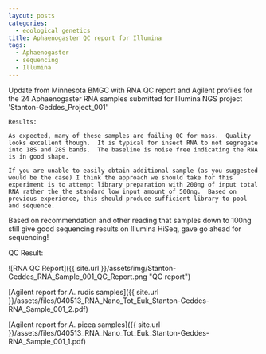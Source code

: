 ```yaml
---
layout: posts
categories: 
  - ecological genetics
title: Aphaenogaster QC report for Illumina 
tags:
  - Aphaenogaster
  - sequencing
  - Illumina
---
```


Update from Minnesota BMGC with RNA QC report and Agilent profiles for the 24 Aphaenogaster RNA samples submitted for Illumina NGS project 'Stanton-Geddes\_Project\_001'

	Results:

	As expected, many of these samples are failing QC for mass.  Quality looks excellent though.  It is typical for insect RNA to not segregate into 18S and 28S bands.  The baseline is noise free indicating the RNA is in good shape.

	If you are unable to easily obtain additional sample (as you suggested would be the case) I think the approach we should take for this experiment is to attempt library preparation with 200ng of input total RNA rather the the standard low input amount of 500ng.  Based on previous experience, this should produce sufficient library to pool and sequence.


Based on recommendation and other reading that samples down to 100ng still give good sequencing results on Illumina HiSeq, gave go ahead for sequencing!  

QC Result:

![RNA QC Report]({{ site.url }}/assets/img/Stanton-Geddes_RNA_Sample_001_QC_Report.png "QC report")

[Agilent report for A. rudis samples]({{ site.url }}/assets/files/040513_RNA_Nano_Tot_Euk_Stanton-Geddes-RNA_Sample_001_2.pdf)

[Agilent report for A. picea samples]({{ site.url }}/assets/files/040513_RNA_Nano_Tot_Euk_Stanton-Geddes-RNA_Sample_001_1.pdf)
